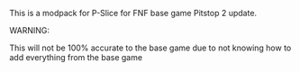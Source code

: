 This is a modpack for P-Slice for FNF base game Pitstop 2 update.

WARNING:

This  will not be 100% accurate to the base game due to not knowing how to add everything from the base game
